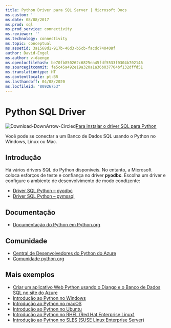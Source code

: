 ```yaml
---
title: Python Driver para SQL Server | Microsoft Docs
ms.custom: ''
ms.date: 08/08/2017
ms.prod: sql
ms.prod_service: connectivity
ms.reviewer: ''
ms.technology: connectivity
ms.topic: conceptual
ms.assetid: 3a1568d1-917b-46d3-b5cb-facdc740408f
author: David-Engel
ms.author: v-daenge
ms.openlocfilehash: be70fb850262c6825ea45fdf5533f0304b702146
ms.sourcegitcommit: fe5c45a492e19a320a1a36b037704bf132dffd51
ms.translationtype: HT
ms.contentlocale: pt-BR
ms.lasthandoff: 04/08/2020
ms.locfileid: "80926753"
---
```

# <a name="python-sql-driver"></a>Python SQL Driver

![Download-DownArrow-Circled](../../ssms/media/download-icon.png)[Para instalar o driver SQL para Python](../sql-connection-libraries.md#anchor-20-drivers-relational-access)

Você pode se conectar a um Banco de Dados SQL usando o Python no Windows, Linux ou Mac.   
  
## <a name="getting-started"></a>Introdução  
Há vários drivers SQL do Python disponíveis. No entanto, a Microsoft coloca esforços de teste e confiança no driver **pyodbc**. Escolha um driver e configure o ambiente de desenvolvimento de modo condizente:
* [Driver SQL Python – pyodbc](pyodbc/python-sql-driver-pyodbc.md)
* [Driver SQL Python – pymssql](pymssql/python-sql-driver-pymssql.md)
  
## <a name="documentation"></a>Documentação  
* [Documentação do Python em Python.org](https://www.python.org/doc/)  
  
## <a name="community"></a>Comunidade  
* [Central de Desenvolvedores do Python do Azure](https://azure.microsoft.com/develop/python/)  
* [Comunidade python.org](https://www.python.org/community/)  
  
## <a name="more-samples"></a>Mais exemplos  
* [Criar um aplicativo Web Python usando o Django e o Banco de Dados SQL no site do Azure](https://github.com/Microsoft/PTVS/wiki/Django-and-SQL-Database-on-Azure)
* [Introdução ao Python no Windows](https://www.microsoft.com/sql-server/developer-get-started/python/windows/)
* [Introdução ao Python no macOS](https://www.microsoft.com/sql-server/developer-get-started/python/mac/)
* [Introdução ao Python no Ubuntu](https://www.microsoft.com/sql-server/developer-get-started/python/ubuntu/)
* [Introdução ao Python no RHEL (Red Hat Enterprise Linux)](https://www.microsoft.com/sql-server/developer-get-started/python/rhel/)
* [Introdução ao Python no SLES (SUSE Linux Enterprise Server)](https://www.microsoft.com/sql-server/developer-get-started/python/sles/)
